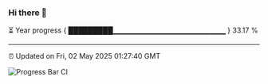 ### Hi there 👋

⏳ Year progress { █████████▁▁▁▁▁▁▁▁▁▁▁▁▁▁▁▁▁▁▁▁▁ } 33.17 %

---

⏰ Updated on Fri, 02 May 2025 01:27:40 GMT

![Progress Bar CI](https://github.com/liununu/liununu/workflows/Progress%20Bar%20CI/badge.svg)
